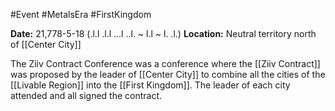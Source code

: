 #Event #MetalsEra #FirstKingdom

**Date:** 21,778-5-18 (.l.l .l.l ...l ..l. ~ l.l ~ l. .l.)
**Location:** Neutral territory north of [[Center City]]

The Ziiv Contract Conference was a conference where the [[Ziiv Contract]] was proposed by the leader of [[Center City]] to combine all the cities of the [[Livable Region]] into the [[First Kingdom]]. The leader of each city attended and all signed the contract.
